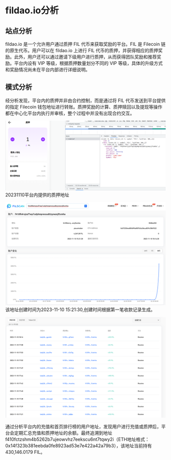# fildao.io分析

## 站点分析

fildao.io 是一个允许用户通过质押 FIL 代币来获取奖励的平台。FIL 是 Filecoin 链的原生代币。用户可以在 fildao.io 上进行 FIL 代币的质押，并获得相应的质押奖励。此外，用户还可以通过邀请下级用户进行质押，从而获得团队奖励和推荐奖励。平台内设有 VIP 等级，根据质押数量划分不同的 VIP 等级，具体的升级方式和奖励情况尚未在平台内部进行详细说明。

## 模式分析

经分析发现，平台内的质押并非由合约控制，而是通过将 FIL 代币发送到平台提供的指定 Filecoin 钱包地址进行转账。质押奖励的计算、质押赎回以及提现等操作都在中心化平台内执行并审核，整个过程中并没有出现合约交互。

![](zhiya.png)
20231110平台内提供的质押地址

![Alt text](image.png)
该地址创建时间为2023-11-10 15:21:30,创建时间根据第一笔收款记录生成。

![Alt text](image-1.png)

通过分析平台内的充值和首页排行榜的用户地址，发现用户进行充值或质押后，平台会定期汇总充值和质押地址的余额。最终追溯到地址 f410fctzshm4b5262b7ujeowvhz7eekscu6nt7tqwy2i（ETH地址格式：0x14f323b381eebda0fe8923ad53e7e422a42a79b3），该地址当前持有 430,146.0179 FIL。